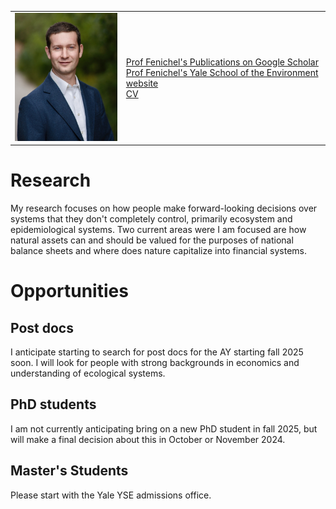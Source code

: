 <!--
<table>
  <tr>
    <td><img src="https://github.com/efenichel/efenichel.github.io/blob/main/fenichel_eli_2023.jpg" alt="head shot" width="200"/></td>
    <td>
      <p><b>Eli P. Fenichel</b></p>
      <p>Knobloch Family Professor of Natural REe source Economics</p>
      <p>Yale University</p>
      <p>Yale School of Environment</p>
      <a href="https://scholar.google.com/citations?user=PTFuF2cAAAAJ&hl=en">Visit Google Scholar for publications</a>
    </td>
  </tr>
</table>


<a href="https://environment.yale.edu/directory/faculty/eli-fenichel"> Prof Fenichel's Yale School of the Environment website</a>

<a href="https://scholar.google.com/citations?user=PTFuF2cAAAAJ&hl=en"> Prof Fenichel's Publications on Google Scholar</a>  

<a href="fenichel_CV.pdf"> CV</a>

![headshot](fenichel_eli_2023_small1.jpg)
-->

|  |  |
|-------|-------------| 
| <img src = "fenichel_eli_2023_small1.jpg" width = "200"> | <a href="https://scholar.google.com/citations?user=PTFuF2cAAAAJ&hl=en"> Prof Fenichel's Publications on Google Scholar</a>  <br> <a href="https://environment.yale.edu/directory/faculty/eli-fenichel"> Prof Fenichel's Yale School of the Environment website</a> <br> <a href="fenichel_CV.pdf"> CV</a>

# Research
My research focuses on how people make forward-looking decisions over systems that they don't completely control, primarily ecosystem and epidemiological systems. Two current areas were I am focused are how natural assets can and should be valued for the purposes of national balance sheets and where does nature capitalize into financial systems.

# Opportunities
## Post docs
I anticipate starting to search for post docs for the AY starting fall 2025 soon. I will look for people with strong backgrounds in economics and understanding of ecological systems.
## PhD students
I am not currently anticipating bring on a new PhD student in fall 2025, but will make a final decision about this in October or November 2024.
## Master's Students
Please start with the Yale YSE admissions office. 
